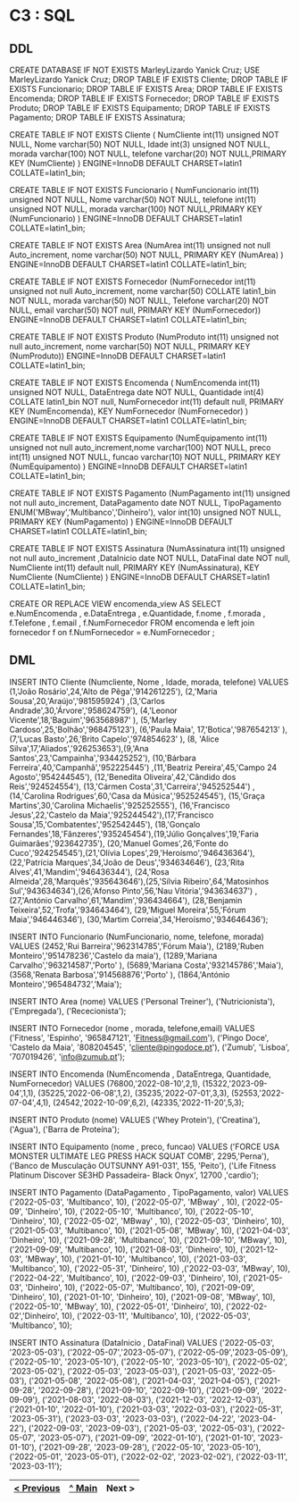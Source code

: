 # C3 : SQL

## DDL

CREATE DATABASE IF NOT EXISTS MarleyLizardo Yanick Cruz; USE MarleyLizardo Yanick Cruz;
DROP TABLE IF EXISTS Cliente;
DROP TABLE IF EXISTS Funcionario;
DROP TABLE IF EXISTS Area;
DROP TABLE IF EXISTS Encomenda;
DROP TABLE IF EXISTS Fornecedor;
DROP TABLE IF EXISTS Produto;
DROP TABLE IF EXISTS Equipamento;
DROP TABLE IF EXISTS Pagamento;
DROP TABLE IF EXISTS Assinatura;


CREATE TABLE IF NOT EXISTS Cliente 
( NumCliente int(11) unsigned NOT NULL, Nome varchar(50) NOT NULL, Idade int(3) unsigned NOT NULL, morada varchar(100) NOT NULL, telefone varchar(20) NOT NULL,PRIMARY KEY (NumCliente) )
ENGINE=InnoDB DEFAULT CHARSET=latin1 COLLATE=latin1_bin;

CREATE TABLE IF NOT EXISTS Funcionario 
( NumFuncionario int(11) unsigned NOT NULL, Nome varchar(50) NOT NULL, telefone int(11) unsigned NOT NULL, morada varchar(100) NOT NULL,PRIMARY KEY (NumFuncionario) )
ENGINE=InnoDB DEFAULT CHARSET=latin1 COLLATE=latin1_bin;

CREATE TABLE IF NOT EXISTS Area
(NumArea int(11) unsigned not null Auto_increment, nome varchar(50) NOT NULL, PRIMARY KEY (NumArea) ) 
ENGINE=InnoDB DEFAULT CHARSET=latin1 COLLATE=latin1_bin;

CREATE TABLE IF NOT EXISTS Fornecedor 
(NumFornecedor int(11) unsigned not null Auto_increment, nome varchar(50) COLLATE latin1_bin NOT NULL, morada varchar(50)  NOT NULL, Telefone varchar(20) NOT NULL, email varchar(50)  NOT null, PRIMARY KEY (NumFornecedor))
ENGINE=InnoDB DEFAULT CHARSET=latin1 COLLATE=latin1_bin;


CREATE TABLE IF NOT EXISTS Produto
(NumProduto int(11) unsigned not null auto_increment, nome varchar(50) NOT NULL, PRIMARY KEY (NumProduto))
ENGINE=InnoDB DEFAULT CHARSET=latin1 COLLATE=latin1_bin;

CREATE TABLE IF NOT EXISTS Encomenda
( NumEncomenda int(11) unsigned NOT NULL, DataEntrega date NOT NULL, Quantidade int(4) COLLATE latin1_bin NOT null, NumFornecedor int(11) default null, PRIMARY KEY (NumEncomenda), KEY NumFornecedor (NumFornecedor) )
ENGINE=InnoDB DEFAULT CHARSET=latin1 COLLATE=latin1_bin;



CREATE TABLE IF NOT EXISTS Equipamento
(NumEquipamento int(11) unsigned not null auto_increment,nome varchar(100) NOT NULL, preco int(11) unsigned NOT NULL, funcao varchar(10) NOT NULL, PRIMARY KEY (NumEquipamento) )
ENGINE=InnoDB DEFAULT CHARSET=latin1 COLLATE=latin1_bin;

CREATE TABLE IF NOT EXISTS Pagamento 
(NumPagamento int(11) unsigned not null auto_increment, DataPagamento date NOT NULL, TipoPagamento ENUM('MBway','Multibanco','Dinheiro'), valor int(10) unsigned NOT NULL, PRIMARY KEY (NumPagamento) ) 
ENGINE=InnoDB DEFAULT CHARSET=latin1 COLLATE=latin1_bin;

CREATE TABLE IF NOT EXISTS Assinatura 
(NumAssinatura int(11) unsigned not null auto_increment ,DataInicio date NOT NULL, DataFinal date NOT null, NumCliente int(11) default null, PRIMARY KEY (NumAssinatura), KEY NumCliente (NumCliente) )
ENGINE=InnoDB DEFAULT CHARSET=latin1 COLLATE=latin1_bin;


CREATE OR REPLACE VIEW encomenda_view AS
SELECT e.NumEncomenda , e.DataEntrega , e.Quantidade, f.nome , f.morada , f.Telefone , f.email , f.NumFornecedor 
FROM encomenda e 
left join fornecedor f on f.NumFornecedor = e.NumFornecedor ; 

## DML

INSERT INTO Cliente (Numcliente, Nome , Idade, morada, telefone) VALUES (1,'João Rosário',24,'Alto de Pêga','914261225'), (2,'Maria Sousa',20,'Araújo','981595924') ,(3,'Carlos Andrade',30,'Árvore','958624759'),
(4,'Leonor Vicente',18,'Baguim','963568987' ), (5,'Marley Cardoso',25,'Bolhão','968475123'), (6,'Paula Maia', 17,'Botica','987654213' ), (7,'Lucas Basto',26,'Brito Capelo','974854623' ),
(8, 'Alice Silva',17,'Aliados','926253653'),(9,'Ana Santos',23,'Campainha','934425252'), (10,'Bárbara Ferreira',40,'Campanhã','952225445') ,(11,'Beatriz Pereira',45,'Campo 24 Agosto','954244545'),
(12,'Benedita Oliveira',42,'Cândido dos Reis','924524554'), (13,'Cármen Costa',31,'Carreira','945252544') ,(14,'Carolina Rodrigues',60,'Casa da Música','952524545'), (15,'Graça Martins',30,'Carolina Michaelis','925252555'),
(16,'Francisco Jesus',22,'Castelo da Maia','925244542'),(17,'Francisco Sousa',15,'Combatentes','952542445'), (18,'Gonçalo Fernandes',18,'Fânzeres','935245454'),(19,'Júlio Gonçalves',19,'Faria Guimarães','923642735'),
(20,'Manuel Gomes',26,'Fonte do Cuco','924254545'),(21,'Olívia Lopes',29,'Heroísmo','946436364'), (22,'Patrícia Marques',34,'João de Deus','934634646'), (23,'Rita Alves',41,'Mandim','946436344'),
(24,'Rosa Almeida',28,'Marquês','935643646'),(25,'Sílvia Ribeiro',64,'Matosinhos Sul','943634634'),(26,'Afonso Pinto',56,'Nau Vitória','943634637') ,(27,'António Carvalho',61,'Mandim','936434664'),
(28,'Benjamin Teixeira',52,'Trofa','934643464'), (29,'Miguel Moreira',55,'Fórum Maia','946446346'), (30,'Martim Correia',34,'Heroísmo','934646436');


INSERT INTO Funcionario (NumFuncionario, nome, telefone, morada) VALUES (2452,'Rui Barreira','962314785','Fórum Maia'), (2189,'Ruben Monteiro','951478236','Castelo da maia'), (1289,'Mariana Carvalho','963214587','Porto' ),
(5689,'Mariana Costa','932145786','Maia'), (3568,'Renata Barbosa','914568876','Porto' ), (1864,'António Monteiro','965484732','Maia');


INSERT INTO Area (nome) VALUES ('Personal Treiner'), ('Nutricionista'), ('Empregada'), ('Rececionista');


INSERT INTO Fornecedor (nome , morada, telefone,email) VALUES ('Fitness', 'Espinho', '965847121', 'Fitness@gmail.com'), ('Pingo Doce', 'Castelo da Maia', '808204545', 'cliente@pingodoce.pt'),
('Zumub', 'Lisboa', '707019426', 'info@zumub.pt');


INSERT INTO Encomenda (NumEncomenda , DataEntrega, Quantidade, NumFornecedor) VALUES (76800,'2022-08-10',2,1), (15322,'2023-09-04',1,1), (35225,'2022-06-08',1,2), (35235,'2022-07-01',3,3), (52553,'2022-07-04',4,1), (24542,'2022-10-09',6,2),
(42335,'2022-11-20',5,3);



INSERT INTO Produto (nome) VALUES ('Whey Protein'), ('Creatina'), ('Agua'), ('Barra de Proteína');


INSERT INTO Equipamento (nome , preco, funcao) VALUES ('FORCE USA MONSTER ULTIMATE LEG PRESS HACK SQUAT COMB', 2295,'Perna'), ('Banco de Musculação OUTSUNNY A91-031', 155, 'Peito'),
('Life Fitness Platinum Discover SE3HD Passadeira- Black Onyx', 12700 ,'cardio');


INSERT INTO Pagamento (DataPagamento , TipoPagamento, valor) VALUES ('2022-05-03', 'Multibanco', 10), ('2022-05-07', 'MBway' , 10), ('2022-05-09', 'Dinheiro', 10), ('2022-05-10', 'Multibanco', 10),
('2022-05-10', 'Dinheiro', 10), ('2022-05-02', 'MBway' , 10), ('2022-05-03', 'Dinheiro', 10), ('2021-05-03', 'Multibanco', 10), ('2021-05-08', 'MBway', 10), ('2021-04-03', 'Dinheiro', 10),
('2021-09-28', 'Multibanco', 10), ('2021-09-10', 'MBway', 10), ('2021-09-09', 'Multibanco', 10), ('2021-08-03', 'Dinheiro', 10), ('2021-12-03', 'MBway', 10), ('2021-01-10', 'Multibanco', 10),
('2021-03-03', 'Multibanco', 10), ('2022-05-31', 'Dinheiro', 10) ,('2022-03-03', 'MBway', 10), ('2022-04-22', 'Multibanco', 10), ('2022-09-03', 'Dinheiro', 10), ('2021-05-03', 'Dinheiro', 10),
('2022-05-07', 'Multibanco', 10), ('2021-09-09', 'Dinheiro', 10), ('2021-01-10', 'Dinheiro', 10), ('2021-09-08', 'MBway', 10), ('2022-05-10', 'MBway', 10), ('2022-05-01', 'Dinheiro', 10),
('2022-02-02','Dinheiro', 10), ('2022-03-11', 'Multibanco', 10), ('2022-05-03', 'Multibanco', 10);



INSERT INTO Assinatura (DataInicio , DataFinal) VALUES ('2022-05-03', '2023-05-03'), ('2022-05-07','2023-05-07'), ('2022-05-09','2023-05-09'), ('2022-05-10', '2023-05-10'), ('2022-05-10', '2023-05-10'),
('2022-05-02', '2023-05-02'), ('2022-05-03', '2023-05-03'), ('2021-05-03', '2022-05-03'), ('2021-05-08', '2022-05-08'), ('2021-04-03', '2021-04-05'), ('2021-09-28', '2022-09-28'), ('2021-09-10', '2022-09-10'),
('2021-09-09', '2022-09-09'), ('2021-08-03', '2022-08-03'), ('2021-12-03', '2022-12-03'), ('2021-01-10', '2022-01-10'), ('2021-03-03', '2022-03-03'), ('2022-05-31', '2023-05-31'), ('2023-03-03', '2023-03-03'),
('2022-04-22', '2023-04-22'), ('2022-09-03', '2023-09-03'), ('2021-05-03', '2022-05-03'), ('2022-05-07', '2023-05-07'), ('2021-09-09', '2022-01-10'), ('2021-01-10', '2023-01-10'), ('2021-09-28', '2023-09-28'),
('2022-05-10', '2023-05-10'), ('2022-05-01', '2023-05-01'), ('2022-02-02', '2023-02-02'), ('2022-03-11', '2023-03-11');



[< Previous](rebd04.md) | [^ Main](https://github.com/exemploTrabalho/reportSIBD/) | Next >
:--- | :---: | ---: 
